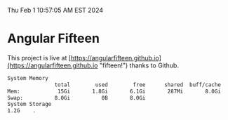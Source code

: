 Thu Feb  1 10:57:05 AM EST 2024

# Angular Fifteen


This project is live at [https://angularfifteen.github.io](https://angularfifteen.github.io "fifteen!") thanks to Github.

```bash
System Memory
               total        used        free      shared  buff/cache   available
Mem:            15Gi       1.8Gi       6.1Gi       287Mi       8.0Gi        13Gi
Swap:          8.0Gi          0B       8.0Gi
System Storage
1.2G	.
